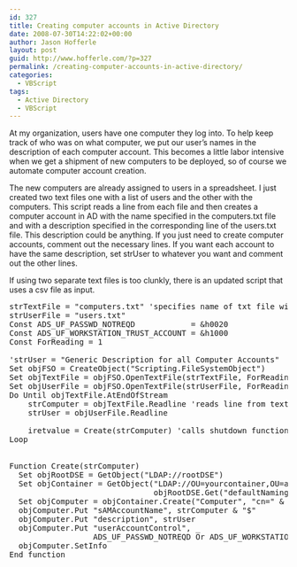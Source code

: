 ```yaml
---
id: 327
title: Creating computer accounts in Active Directory
date: 2008-07-30T14:22:02+00:00
author: Jason Hofferle
layout: post
guid: http://www.hofferle.com/?p=327
permalink: /creating-computer-accounts-in-active-directory/
categories:
  - VBScript
tags:
  - Active Directory
  - VBScript
---
```

At my organization, users have one computer they log into. To help keep track of who was on what computer, we put our user’s names in the description of each computer account. This becomes a little labor intensive when we get a shipment of new computers to be deployed, so of course we automate computer account creation.

The new computers are already assigned to users in a spreadsheet. I just created two text files one with a list of users and the other with the computers. This script reads a line from each file and then creates a computer account in AD with the name specified in the computers.txt file and with a description specified in the corresponding line of the users.txt file. This description could be anything. If you just need to create computer accounts, comment out the necessary lines. If you want each account to have the same description, set strUser to whatever you want and comment out the other lines.

If using two separate text files is too clunkly, there is an updated script that uses a csv file as input.

<pre class="lang:vbs decode:true">strTextFile = "computers.txt" &#039;specifies name of txt file with computer names
strUserFile = "users.txt"
Const ADS_UF_PASSWD_NOTREQD            = &h0020
Const ADS_UF_WORKSTATION_TRUST_ACCOUNT = &h1000
Const ForReading = 1

&#039;strUser = "Generic Description for all Computer Accounts"
Set objFSO = CreateObject("Scripting.FileSystemObject")
Set objTextFile = objFSO.OpenTextFile(strTextFile, ForReading)
Set objUserFile = objFSO.OpenTextFile(strUserFile, ForReading)
Do Until objTextFile.AtEndOfStream
    strComputer = objTextFile.Readline &#039;reads line from text file
    strUser = objUserFile.Readline

    iretvalue = Create(strComputer) &#039;calls shutdown function with strComputer variable
Loop


Function Create(strComputer)
  Set objRootDSE = GetObject("LDAP://rootDSE")
  Set objContainer = GetObject("LDAP://OU=yourcontainer,OU=anothercontainer," & _
                               objRootDSE.Get("defaultNamingContext"))
  Set objComputer = objContainer.Create("Computer", "cn=" & strComputer)
  objComputer.Put "sAMAccountName", strComputer & "$"
  objComputer.Put "description", strUser
  objComputer.Put "userAccountControl", _
                  ADS_UF_PASSWD_NOTREQD Or ADS_UF_WORKSTATION_TRUST_ACCOUNT
  objComputer.SetInfo
End function
</pre>